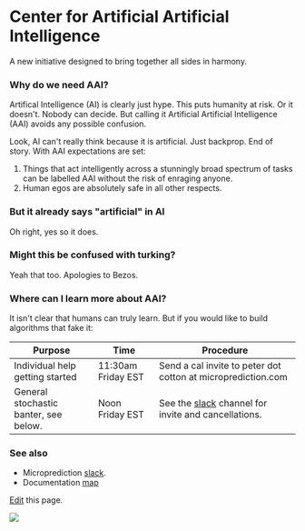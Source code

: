 # Center for Artificial Artificial Intelligence 

A new initiative designed to bring together all sides in harmony. 

### Why do we need AAI? 

Artifical Intelligence (AI) is clearly just hype. This puts humanity at risk. Or it doesn't. Nobody can decide. But calling it 
Artificial Artificial Intelligence (AAI) avoids any possible confusion. 

Look, AI can't really think because it is artificial. Just backprop. End of story. With AAI expectations are set:

1. Things that act intelligently across a stunningly broad spectrum of tasks can be labelled AAI without the risk of enraging anyone. 
2. Human egos are absolutely safe in all other respects. 


### But it already says "artificial" in AI

Oh right, yes so it does. 

### Might this be confused with turking?

Yeah that too. Apologies to Bezos. 


### Where can I learn more about AAI? 

It isn't clear that humans can truly learn. But if you would like to build algorithms that fake it:

 | Purpose                                                   | Time                | Procedure                                                    |
 |-----------------------------------------------------------|---------------------|--------------------------------------------------------------|
 | Individual help getting started                           |  11:30am Friday EST | Send a cal invite to peter dot cotton at microprediction.com |
 | General stochastic banter, see below.                     |  Noon Friday EST    | See the [slack](https://microprediction.github.io/microprediction/slack.html) channel for invite and cancellations.                                              |
 

### See also 

 - Microprediction [slack](https://microprediction.github.io/microprediction/slack.html). 
 - Documentation [map](https://microprediction.github.io/microprediction/map.html)

[Edit](https://github.com/microprediction/microprediction/blob/master/docs/aai.md) this page. 
    

 ![](https://github.com/microprediction/microprediction/blob/master/docs/assets/images/aai.png)

